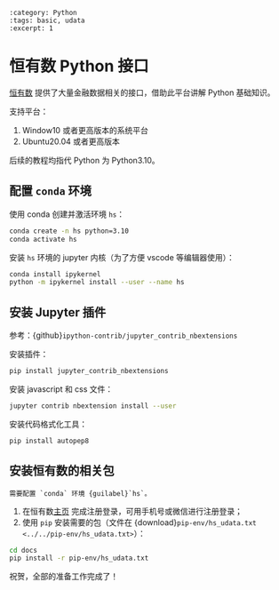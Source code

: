 ```{post} 2021/11/10 18:00
:category: Python
:tags: basic, udata
:excerpt: 1
```

# 恒有数 Python 接口

[恒有数](https://udata.hs.net/home?channel_source=vnpy) 提供了大量金融数据相关的接口，借助此平台讲解 Python 基础知识。

支持平台：

1. Window10 或者更高版本的系统平台
2. Ubuntu20.04 或者更高版本

后续的教程均指代 Python 为 Python3.10。

## 配置 `conda` 环境

使用 conda 创建并激活环境 `hs`：

```sh
conda create -n hs python=3.10
conda activate hs
```

安装 `hs` 环境的 jupyter 内核（为了方便 vscode 等编辑器使用）：

```sh
conda install ipykernel
python -m ipykernel install --user --name hs
```

## 安装 Jupyter 插件

参考：{github}`ipython-contrib/jupyter_contrib_nbextensions`

安装插件：

```sh
pip install jupyter_contrib_nbextensions
```

安装 javascript 和 css 文件：

```sh
jupyter contrib nbextension install --user
```

安装代码格式化工具：

```sh
pip install autopep8
```

## 安装**恒有数**的相关包

```{warning}
需要配置 `conda` 环境 {guilabel}`hs`。
```

1. 在恒有数[主页](https://udata.hs.net) 完成注册登录，可用手机号或微信进行注册登录；
2. 使用 `pip` 安装需要的包（文件在 {download}`pip-env/hs_udata.txt <../../pip-env/hs_udata.txt>`）：

```sh
cd docs
pip install -r pip-env/hs_udata.txt
```

祝贺，全部的准备工作完成了！
